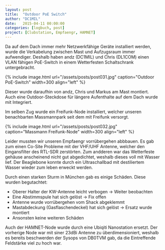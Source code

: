 ```yaml
---
layout: post
title:  "Outdoor PoE Switch"
author: "DC1MIL"
date:   2015-04-11 00:00:00
categories: [logbuch, post]
project: [Clubstation, Empfaengr, HAMNET]
---
```


Da auf dem Dach immer mehr Netzwerkfähige Geräte installiert werden, wurde die Verkabelung zwischen Mast und Aufzugsraum immer aufwendiger. Deshalb haben andz (DC1MIL) und Chris (DL1COM) einen VLAN fähigen PoE-Switch in einem Wetterfesten Schaltschrank untergebracht.

{% include image.html url="/assets/posts/post031.jpg" caption="Outdoor PoE-Switch" width=300 align="left" %}
<br style="clear: both;"> 

Dieser wurde daraufhin von andz, Chris und Markus am Mast montiert. Auch eine Outdoor-Steckdose für längere Aufenthalte auf dem Dach wurde mit Integriert.

Im selben Zug wurde ein Freifunk-Node installiert, welcher unseren benachbarten Massmannpark seit dem mit Freifunk versorgt.

{% include image.html url="/assets/posts/post032.jpg" caption="Massmann Freifunk-Node" width=300 align="left" %}
<br style="clear: both;"> 

Leider mussten wir unseren Empfaengr vorrübergehen abbbauen. Es gab zum einen Co-Site Probleme mit der VHF/UHF Antenne, welcher den Eingansfilter des RTL-SDR zerstörten. Zum andderen war das Wetterfeste gehäuse anscheinend nicht gut abgedichtet, weshalb dieses voll mit Wasser lief. Der Beaglebone konnte durch ein Ultraschallbad mit destiliertem Wasser wieder zum leben erweckt werden.

Durch einen starken Sturm in München gab es einige Schäden. Diese wurden begutachtet:
* Oberer Halter der KW-Antenne leicht verbogen -> Weiter beobachten
* Eine Abstimmspule hat sich gelöst -> Fix offen
* Antenne wurde vorrübergehen vom Shack abgeklemmt
* Mastabdeckung (Gasflaschendeckel) hat sich gelöst -> Ersatz wurde montiert
* Ansonsten keine weiteren Schäden

Auch der HAMNET-Node wurde durch eine Ubiqiti Nanostation ersetzt. Der vorherige Node war mit siner 23dBi Antenne zu überdimensioniert, weshalb es bereits beschwerden der Sysops von DB0TVM gab, da die Eintreffende Feldstärke viel zu hoch war.